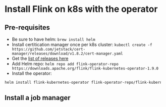 # Install Flink on k8s with the operator

## Pre-requisites

* Be sure to have helm: `brew install helm`
* Install certitication manager once per k8s cluster: `kubectl create -f https://github.com/jetstack/cert-manager/releases/download/v1.8.2/cert-manager.yaml`
* Get the [list of releases here](https://downloads.apache.org/flink/)
* Add Helm repo: `helm repo add flink-operator-repo https://downloads.apache.org/flink/flink-kubernetes-operator-1.9.0`
* Install the operator: 

```sh
helm install flink-kubernetes-operator flink-operator-repo/flink-kubernetes-operator
```

## Install a job manager

